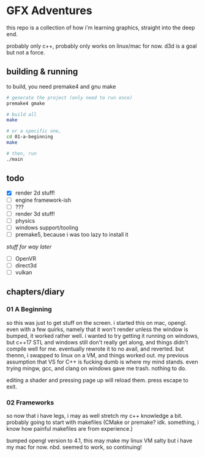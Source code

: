 # GFX Adventures

this repo is a collection of how i'm learning graphics, straight into the deep end.

probably only c++, probably only works on linux/mac for now. d3d is a goal but not a force.

## building & running

to build, you need premake4 and gnu make

```bash
# generate the project (only need to run once)
premake4 gmake

# build all
make

# or a specific one,
cd 01-a-beginning
make

# then, run
./main
```

## todo

- [x] render 2d stuff!
- [ ] engine framework-ish
- [ ] ???
- [ ] render 3d stuff!
- [ ] physics
- [ ] windows support/tooling
- [ ] premake5, because i was too lazy to install it

*stuff for way later*

- [ ] OpenVR
- [ ] direct3d
- [ ] vulkan

## chapters/diary

### 01 A Beginning

so this was just to get stuff on the screen. i started this on mac, opengl. even with a few quirks, namely that it won't render unless the window is bumped, it worked rather well. i wanted to try getting it running on windows, but c++17 STL and windows still don't really get along, and things didn't compile well for me. eventually rewrote it to no avail, and reverted. but thennn, i swapped to linux on a VM, and things worked out. my previous assumption that VS for C++ is fucking dumb is where my mind stands. even trying mingw, gcc, and clang on windows gave me trash. nothing to do.

editing a shader and pressing page up will reload them. press escape to exit.

### 02 Frameworks

so now that i have legs, i may as well stretch my c++ knowledge a bit. probably going to start with makefiles (CMake or premake? idk. something, i know how painful makefiles are from experience.)

bumped opengl version to 4.1, this may make my linux VM salty but i have my mac for now. nbd. seemed to work, so continuing!

